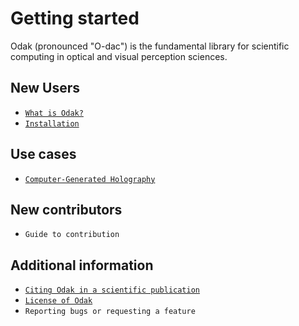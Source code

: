 # Getting started
Odak (pronounced "O-dac") is the fundamental library for scientific computing in optical and visual perception sciences.

## New Users

- [`What is Odak?`](odak/beginning.md)
- [`Installation`](odak/installation.md)

## Use cases

- [`Computer-Generated Holography`](cgh.md)

## New contributors

- `Guide to contribution`

## Additional information

- [`Citing Odak in a scientific publication`](https://zenodo.org/badge/latestdoi/3987171)
- [`License of Odak`](https://github.com/kunguz/odak/blob/master/LICENSE.txt)
- `Reporting bugs or requesting a feature`
